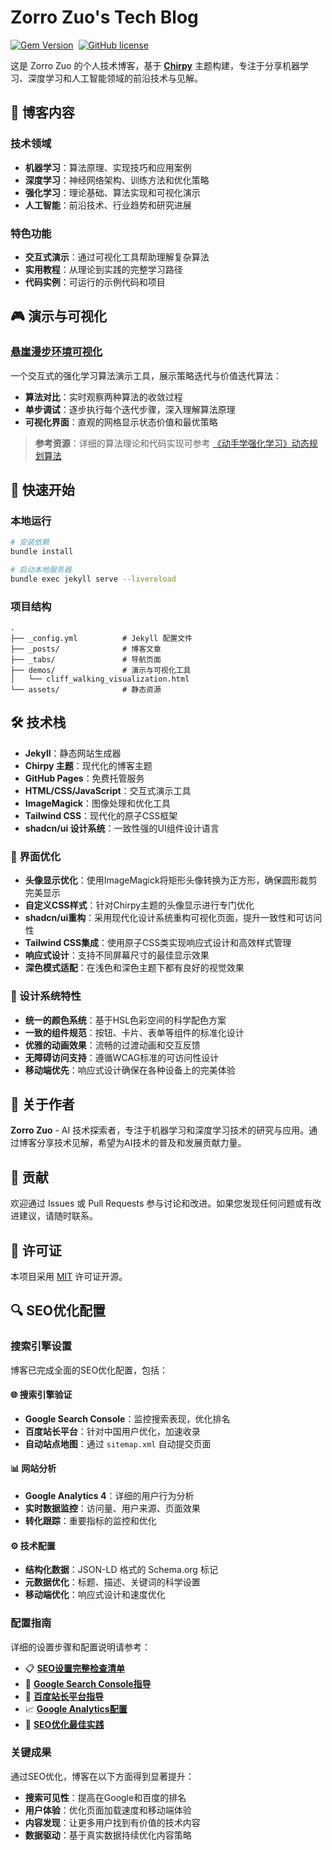 # Zorro Zuo's Tech Blog

[![Gem Version](https://img.shields.io/gem/v/jekyll-theme-chirpy)][gem]&nbsp;
[![GitHub license](https://img.shields.io/github/license/cotes2020/chirpy-starter.svg?color=blue)][mit]

这是 Zorro Zuo 的个人技术博客，基于 [**Chirpy**][chirpy] 主题构建，专注于分享机器学习、深度学习和人工智能领域的前沿技术与见解。

## 📝 博客内容

### 技术领域
- **机器学习**：算法原理、实现技巧和应用案例
- **深度学习**：神经网络架构、训练方法和优化策略
- **强化学习**：理论基础、算法实现和可视化演示
- **人工智能**：前沿技术、行业趋势和研究进展

### 特色功能
- **交互式演示**：通过可视化工具帮助理解复杂算法
- **实用教程**：从理论到实践的完整学习路径
- **代码实例**：可运行的示例代码和项目

## 🎮 演示与可视化

### [悬崖漫步环境可视化](/demos/cliff-walking/)
一个交互式的强化学习算法演示工具，展示策略迭代与价值迭代算法：
- **算法对比**：实时观察两种算法的收敛过程
- **单步调试**：逐步执行每个迭代步骤，深入理解算法原理
- **可视化界面**：直观的网格显示状态价值和最优策略

> **参考资源**：详细的算法理论和代码实现可参考 [《动手学强化学习》动态规划算法](https://hrl.boyuai.com/chapter/1/%E5%8A%A8%E6%80%81%E8%A7%84%E5%88%92%E7%AE%97%E6%B3%95)

## 🚀 快速开始

### 本地运行
```bash
# 安装依赖
bundle install

# 启动本地服务器
bundle exec jekyll serve --livereload
```

### 项目结构
```shell
.
├── _config.yml          # Jekyll 配置文件
├── _posts/              # 博客文章
├── _tabs/               # 导航页面
├── demos/               # 演示与可视化工具
│   └── cliff_walking_visualization.html
└── assets/              # 静态资源
```

## 🛠 技术栈

- **Jekyll**：静态网站生成器
- **Chirpy 主题**：现代化的博客主题
- **GitHub Pages**：免费托管服务
- **HTML/CSS/JavaScript**：交互式演示工具
- **ImageMagick**：图像处理和优化工具
- **Tailwind CSS**：现代化的原子CSS框架
- **shadcn/ui 设计系统**：一致性强的UI组件设计语言

### 🎨 界面优化
- **头像显示优化**：使用ImageMagick将矩形头像转换为正方形，确保圆形裁剪完美显示
- **自定义CSS样式**：针对Chirpy主题的头像显示进行专门优化
- **shadcn/ui重构**：采用现代化设计系统重构可视化页面，提升一致性和可访问性
- **Tailwind CSS集成**：使用原子CSS类实现响应式设计和高效样式管理
- **响应式设计**：支持不同屏幕尺寸的最佳显示效果
- **深色模式适配**：在浅色和深色主题下都有良好的视觉效果

### 🎯 设计系统特性
- **统一的颜色系统**：基于HSL色彩空间的科学配色方案
- **一致的组件规范**：按钮、卡片、表单等组件的标准化设计
- **优雅的动画效果**：流畅的过渡动画和交互反馈
- **无障碍访问支持**：遵循WCAG标准的可访问性设计
- **移动端优先**：响应式设计确保在各种设备上的完美体验

## 📖 关于作者

**Zorro Zuo** - AI 技术探索者，专注于机器学习和深度学习技术的研究与应用。通过博客分享技术见解，希望为AI技术的普及和发展贡献力量。

## 🤝 贡献

欢迎通过 Issues 或 Pull Requests 参与讨论和改进。如果您发现任何问题或有改进建议，请随时联系。

## 📄 许可证

本项目采用 [MIT][mit] 许可证开源。

## 🔍 SEO优化配置

### 搜索引擎设置
博客已完成全面的SEO优化配置，包括：

#### 🌐 搜索引擎验证
- **Google Search Console**：监控搜索表现，优化排名
- **百度站长平台**：针对中国用户优化，加速收录
- **自动站点地图**：通过 `sitemap.xml` 自动提交页面

#### 📊 网站分析
- **Google Analytics 4**：详细的用户行为分析
- **实时数据监控**：访问量、用户来源、页面效果
- **转化跟踪**：重要指标的监控和优化

#### ⚙️ 技术配置
- **结构化数据**：JSON-LD 格式的 Schema.org 标记
- **元数据优化**：标题、描述、关键词的科学设置
- **移动端优化**：响应式设计和速度优化

### 配置指南
详细的设置步骤和配置说明请参考：
- 📋 [**SEO设置完整检查清单**](SEO_SETUP_CHECKLIST.md)
- 🔧 [**Google Search Console指导**](GOOGLE_VERIFICATION_GUIDE.md)
- 🎯 [**百度站长平台指导**](BAIDU_VERIFICATION_GUIDE.md)
- 📈 [**Google Analytics配置**](GOOGLE_ANALYTICS_GUIDE.md)
- 📖 [**SEO优化最佳实践**](SEO_GUIDE.md)

### 关键成果
通过SEO优化，博客在以下方面得到显著提升：
- **搜索可见性**：提高在Google和百度的排名
- **用户体验**：优化页面加载速度和移动端体验
- **内容发现**：让更多用户找到有价值的技术内容
- **数据驱动**：基于真实数据持续优化内容策略

[gem]: https://rubygems.org/gems/jekyll-theme-chirpy
[chirpy]: https://github.com/cotes2020/jekyll-theme-chirpy/
[CD]: https://en.wikipedia.org/wiki/Continuous_deployment
[mit]: https://github.com/cotes2020/chirpy-starter/blob/master/LICENSE
